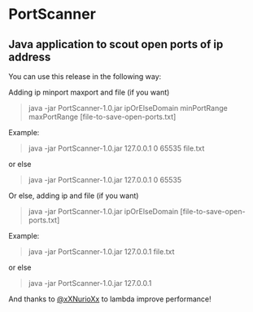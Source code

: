 # PortScanner
## Java application to scout open ports of ip address
You can use this release in the following way:

Adding ip minport maxport and file (if you want)

> java -jar PortScanner-1.0.jar ipOrElseDomain minPortRange maxPortRange [file-to-save-open-ports.txt]

Example:

> java -jar PortScanner-1.0.jar 127.0.0.1 0 65535 file.txt

or else

> java -jar PortScanner-1.0.jar 127.0.0.1 0 65535

Or else, adding ip and file (if you want)

> java -jar PortScanner-1.0.jar ipOrElseDomain [file-to-save-open-ports.txt]

Example:

> java -jar PortScanner-1.0.jar 127.0.0.1 file.txt

or else

> java -jar PortScanner-1.0.jar 127.0.0.1

And thanks to [@xXNurioXx](https://github.com/xXNurioXx) to lambda improve performance!
